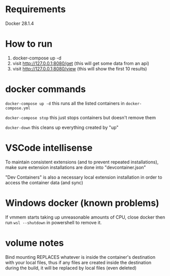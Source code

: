 # Requirements

Docker 28.1.4

# How to run

1. docker-compose up -d
2. visit http://127.0.0.1:8080/get (this will get some data from an api)
3. visit http://127.0.0.1:8080/view (this will show the first 10 results)

# docker commands

`docker-compose up -d` this runs all the listed containers in `docker-compose.yml`

`docker-compose stop` this just stops containers but doesn't remove them

`docker-down` this cleans up everything created by "up"

# VSCode intellisense

To maintain consistent extensions (and to prevent repeated installations), make sure extension installations are done into "devcontainer.json"

"Dev Containers" is also a necessary local extension installation in order to access the container data (and sync)

# Windows docker (known problems)

If vmmem starts taking up unreasonable amounts of CPU, close docker then run `wsl --shutdown` in powershell to remove it. 

# volume notes

Bind mounting REPLACES whatever is inside the container's destination with your local files, thus if any files are created inside the destination during the build, it will be replaced by local files (even deleted)
